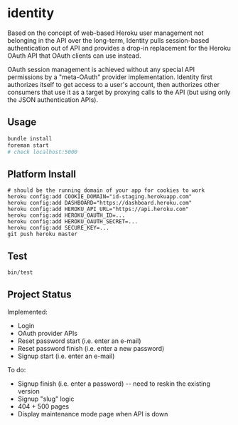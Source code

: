# identity

Based on the concept of web-based Heroku user management not belonging in the API over the long-term, Identity pulls session-based authentication out of API and provides a drop-in replacement for the Heroku OAuth API that OAuth clients can use instead.

OAuth session management is achieved without any special API permissions by a "meta-OAuth" provider implementation. Identity first authorizes itself to get access to a user's account, then authorizes other consumers that use it as a target by proxying calls to the API (but using only the JSON authentication APIs).

## Usage

``` bash
bundle install
foreman start
# check localhost:5000
```

## Platform Install

```
# should be the running domain of your app for cookies to work
heroku config:add COOKIE_DOMAIN="id-staging.herokuapp.com"
heroku config:add DASHBOARD="https://dashboard.heroku.com"
heroku config:add HEROKU_API_URL="https://api.heroku.com"
heroku config:add HEROKU_OAUTH_ID=...
heroku config:add HEROKU_OAUTH_SECRET=...
heroku config:add SECURE_KEY=...
git push heroku master
```

## Test

``` bash
bin/test
```

## Project Status

Implemented:

* Login
* OAuth provider APIs
* Reset password start (i.e. enter an e-mail)
* Reset password finish (i.e. enter a new password)
* Signup start (i.e. enter an e-mail)

To do:

* Signup finish (i.e. enter a password) -- need to reskin the existing version
* Signup "slug" logic
* 404 + 500 pages
* Display maintenance mode page when API is down
